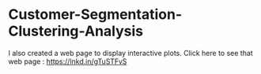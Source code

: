 # Customer-Segmentation-Clustering-Analysis
I also created a web page to display interactive plots.
Click here to see that web page : https://lnkd.in/gTuSTFvS

